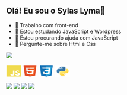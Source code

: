 ## Olá! Eu sou o Sylas Lyma👋


- 🔭 Trabalho com front-end
- 🌱 Estou estudando JavaScript e Wordpress
- 🤔 Estou procurando ajuda com JavaScript
- 💬 Pergunte-me sobre Html e Css
<picture>
<source
  srcset="https://github-readme-stats.vercel.app/api?username=sylaslyma&show_icons=true&theme=dark"
  media="(prefers-color-scheme: dark)"
/>
<source
  srcset="https://github-readme-stats.vercel.app/api?username=sylaslyma&show_icons=true"
  media="(prefers-color-scheme: light), (prefers-color-scheme: no-preference)"
/>
<img src="https://github-readme-stats.vercel.app/api?username=anuraghazra&show_icons=true" />
</picture><div style="display: inline_block"><br>
  <img align="center" alt="Sylas-Js" height="30" width="40" src="https://raw.githubusercontent.com/devicons/devicon/master/icons/javascript/javascript-plain.svg">
  <img align="center" alt="Sylas-HTML" height="30" width="40" src="https://raw.githubusercontent.com/devicons/devicon/master/icons/html5/html5-original.svg">
  <img align="center" alt="Sylas-CSS" height="30" width="40" src="https://raw.githubusercontent.com/devicons/devicon/master/icons/css3/css3-original.svg">
  <img align="center" alt="Sylas-Python" height="30" width="40" src="https://raw.githubusercontent.com/devicons/devicon/master/icons/python/python-original.svg">
</div>
<br/>
<div> 
  <a href="https://www.youtube.com/@syllaslyma51" target="_blank"><img src="https://img.shields.io/badge/YouTube-FF0000?style=for-the-badge&logo=youtube&logoColor=white" target="_blank"></a>
  <a href="https://instagram.com/sylas_lyma" target="_blank"><img src="https://img.shields.io/badge/-Instagram-%23E4405F?style=for-the-badge&logo=instagram&logoColor=white" target="_blank"></a>
  <a href = "mailto:sylaslima8@gmail.com"><img src="https://img.shields.io/badge/-Gmail-%23333?style=for-the-badge&logo=gmail&logoColor=white" target="_blank"></a>
  <a href="https://www.linkedin.com/in/" target="_blank"><img src="https://img.shields.io/badge/-LinkedIn-%230077B5?style=for-the-badge&logo=linkedin&logoColor=white" target="_blank"></a> 
  
</div>

